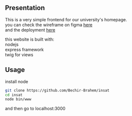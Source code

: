 ## Presentation

This is a very simple frontend for our university's homepage.   
you can check the wireframe on figma [here](https://www.figma.com/file/ksLu6cdoEz4BKkuRf8vOur/INSAT's-Wireframe?node-id=0%3A1)  
and the deployment [here](https://insattest.herokuapp.com/)  

this website is built with:  
nodejs  
express framework  
twig for views  

## Usage

install node

```sh
git clone https://github.com/Bechir-Brahem/insat
cd insat
node bin/www 
```

and then go to localhost:3000


